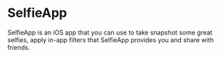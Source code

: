 # SelfieApp
SelfieApp is an iOS app that you can use to take snapshot some great selfies, apply in-app filters that SelfieApp provides you and share with friends.
